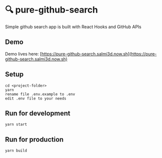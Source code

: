 # 🔍 pure-github-search

Simple github search app is built with React Hooks and GitHub APIs

## Demo

Demo lives here: [https://pure-github-search.salmi3d.now.sh](https://pure-github-search.salmi3d.now.sh)

## Setup

```
cd <project-folder>
yarn
rename file .env.example to .env
edit .env file to your needs
```

## Run for development

```
yarn start
```

## Run for production

```
yarn build
```

